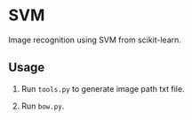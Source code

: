 # SVM
Image recognition using SVM from scikit-learn.

## Usage
1. Run `tools.py` to generate image path txt file.

2. Run `bow.py`.